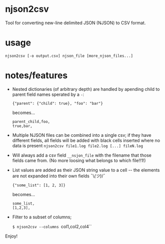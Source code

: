 # njson2csv

Tool for converting new-line delimited JSON (NJSON) to CSV format.

# usage

`njson2csv [-o output.csv] njson_file [more_njson_files...]`

# notes/features

* Nested dictionaries (of arbitrary depth) are handled by apending child to parent field names sperated by a `-`:


  `{"parent": {"child": true}, "foo": "bar"}`

  becomes...

  ```
  parent_child,foo,
  true,bar,
  ```

* Multiple NJSON files can be combined into a single csv; if they have different fields, all fields will be added with black cells inserted where no data is present
  `njson2csv file1.log file2.log [...] fileN.log`

* Will always add a csv field `__nsjon_file` with the filename that those fields came from. (No more loosing what belongs to which file!!1!)

* List values are added as their JSON string value to a cell -- the elements are not expanded into their own fields ¯\\_(ツ)_/¯

  `{"some_list": [1, 2, 3]}`

  becomes...

  ```
  some_list,
  [1,2,3],
  ```

* Filter to a subset of columns;

	`$ njson2csv --columns `col1,col2,col4``


Enjoy!
